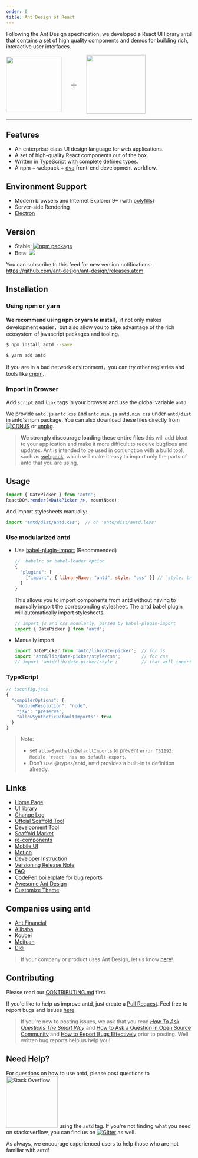 ```yaml
---
order: 0
title: Ant Design of React
---
```


Following the Ant Design specification, we developed a React UI library `antd` that contains a set of high quality components and demos for building rich, interactive user interfaces.

<div class="pic-plus">
  <img width="150" src="https://t.alipayobjects.com/images/rmsweb/T11aVgXc4eXXXXXXXX.svg">
  <span>+</span>
  <img width="160" src="https://t.alipayobjects.com/images/rmsweb/T16xRhXkxbXXXXXXXX.svg">
</div>

<style>
.pic-plus > * {
  display: inline-block!important;
  vertical-align: middle;
}
.pic-plus span {
  font-size: 30px;
  color: #aaa;
  margin: 0 20px;
}
</style>

---

## Features

- An enterprise-class UI design language for web applications.
- A set of high-quality React components out of the box.
- Written in TypeScript with complete defined types.
- A npm + webpack + [dva](https://github.com/dvajs/dva) front-end development workflow.

## Environment Support

* Modern browsers and Internet Explorer 9+ (with [polyfills](https://ant.design/docs/react/getting-started#Compatibility))
* Server-side Rendering
* [Electron](http://electron.atom.io/)

## Version

- Stable: [![npm package](https://img.shields.io/npm/v/antd.svg?style=flat-square)](https://www.npmjs.org/package/antd)
- Beta: [![](https://cnpmjs.org/badge/v/antd.svg?&tag=beta&subject=npm)](https://www.npmjs.org/package/antd)

You can subscribe to this feed for new version notifications: https://github.com/ant-design/ant-design/releases.atom

## Installation

### Using npm or yarn

**We recommend using npm or yarn to install**，it not only makes development easier，but also allow you to take advantage of the rich ecosystem of javascript packages and tooling.

```bash
$ npm install antd --save
```

```bash
$ yarn add antd
```

If you are in a bad network environment，you can try other registries and tools like [cnpm](https://github.com/cnpm/cnpm).

### Import in Browser

Add `script` and `link` tags in your browser and use the global variable `antd`.

We provide `antd.js` `antd.css` and `antd.min.js` `antd.min.css` under `antd/dist` in antd's npm package. You can also download these files directly from [![CDNJS](https://img.shields.io/cdnjs/v/antd.svg?style=flat-square)](https://cdnjs.com/libraries/antd) or [unpkg](https://unpkg.com/).

> **We strongly discourage loading these entire files** this will add bloat to your application and make it more difficult to receive bugfixes and updates. Ant is intended to be used in conjunction with a build tool, such as [webpack](https://webpack.github.io/), which will make it easy to import only the parts of antd that you are using.

## Usage

```jsx
import { DatePicker } from 'antd';
ReactDOM.render(<DatePicker />, mountNode);
```

And import stylesheets manually:

```jsx
import 'antd/dist/antd.css';  // or 'antd/dist/antd.less'
```

### Use modularized antd

- Use [babel-plugin-import](https://github.com/ant-design/babel-plugin-import) (Recommended)

   ```js
   // .babelrc or babel-loader option
   {
     "plugins": [
       ["import", { libraryName: "antd", style: "css" }] // `style: true` for less
     ]
   }
   ```

   This allows you to import components from antd without having to manually import the corresponding stylesheet. The antd babel plugin will automatically import stylesheets.

   ```jsx
   // import js and css modularly, parsed by babel-plugin-import
   import { DatePicker } from 'antd';
   ```

- Manually import

   ```jsx
   import DatePicker from 'antd/lib/date-picker';  // for js
   import 'antd/lib/date-picker/style/css';        // for css
   // import 'antd/lib/date-picker/style';         // that will import less
   ```

### TypeScript

```js
// tsconfig.json
{
  "compilerOptions": {
    "moduleResolution": "node",
    "jsx": "preserve",
    "allowSyntheticDefaultImports": true
  }
}
```

> Note:
> - set `allowSyntheticDefaultImports` to prevent `error TS1192: Module 'react' has no default export`.
> - Don't use @types/antd, antd provides a built-in ts definition already.

## Links

- [Home Page](http://ant.design/)
- [UI library](/docs/react/introduce)
- [Change Log](/changelog)
- [Offcial Scaffold Tool](https://github.com/dvajs/dva-cli/)
- [Development Tool](http://ant-tool.github.io/)
- [Scaffold Market](http://scaffold.ant.design)
- [rc-components](http://react-component.github.io/)
- [Mobile UI](http://mobile.ant.design)
- [Motion](https://motion.ant.design)
- [Developer Instruction](https://github.com/ant-design/ant-design/wiki/Development)
- [Versioning Release Note](https://github.com/ant-design/ant-design/wiki/%E8%BD%AE%E5%80%BC%E8%A7%84%E5%88%99%E5%92%8C%E7%89%88%E6%9C%AC%E5%8F%91%E5%B8%83%E6%B5%81%E7%A8%8B)
- [FAQ](https://github.com/ant-design/ant-design/wiki/FAQ)
- [CodePen boilerplate](http://codepen.io/benjycui/pen/KgPZrE?editors=001) for bug reports
- [Awesome Ant Design](https://github.com/websemantics/awesome-ant-design)
- [Customize Theme](/docs/react/customize-theme)

## Companies using antd

- [Ant Financial](http://www.antgroup.com/index.htm?locale=en_US)
- [Alibaba](http://www.alibaba.com/)
- [Koubei](http://www.koubei.com/)
- [Meituan](http://www.meituan.com)
- [Didi](http://www.xiaojukeji.com/)

> If your company or product uses Ant Design, let us know [here](https://github.com/ant-design/ant-design/issues/477)!

## Contributing

Please read our [CONTRIBUTING.md](https://github.com/ant-design/ant-design/blob/master/.github/CONTRIBUTING.md) first.

If you'd like to help us improve antd, just create a [Pull Request](https://github.com/ant-design/ant-design/pulls). Feel free to report bugs and issues [here](http://new-issue.ant.design/).

> If you're new to posting issues, we ask that you read [*How To Ask Questions The Smart Way*](http://www.catb.org/~esr/faqs/smart-questions.html) and [How to Ask a Question in Open Source Community](https://github.com/seajs/seajs/issues/545) and [How to Report Bugs Effectively](http://www.chiark.greenend.org.uk/~sgtatham/bugs.html) prior to posting. Well written bug reports help us help you!

## Need Help?

For questions on how to use antd, please post questions to [<img alt="Stack Overflow" src="https://cdn.sstatic.net/Sites/stackoverflow/company/img/logos/so/so-logo.svg?v=2bb144720a66" width="140" />](http://stackoverflow.com/questions/tagged/antd) using the `antd` tag. If you're not finding what you need on stackoverflow, you can find us on [![Gitter](https://badges.gitter.im/ant-design/ant-design-english.svg)](https://gitter.im/ant-design/ant-design-english?utm_source=badge&utm_medium=badge&utm_campaign=pr-badge) as well.

As always, we encourage experienced users to help those who are not familiar with `antd`!
